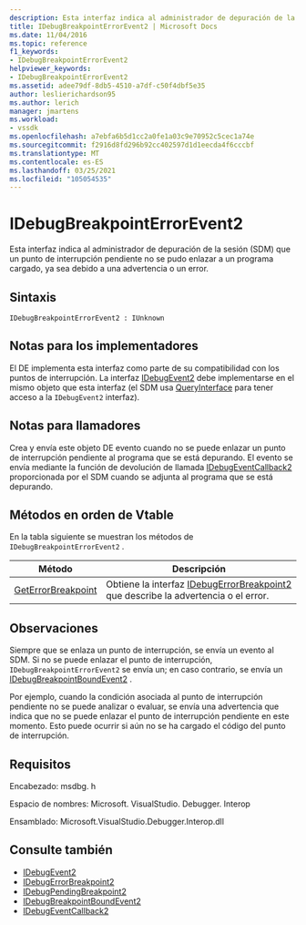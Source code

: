 ```yaml
---
description: Esta interfaz indica al administrador de depuración de la sesión (SDM) que un punto de interrupción pendiente no se pudo enlazar a un programa cargado, ya sea debido a una advertencia o un error.
title: IDebugBreakpointErrorEvent2 | Microsoft Docs
ms.date: 11/04/2016
ms.topic: reference
f1_keywords:
- IDebugBreakpointErrorEvent2
helpviewer_keywords:
- IDebugBreakpointErrorEvent2
ms.assetid: adee79df-8db5-4510-a7df-c50f4dbf5e35
author: leslierichardson95
ms.author: lerich
manager: jmartens
ms.workload:
- vssdk
ms.openlocfilehash: a7ebfa6b5d1cc2a0fe1a03c9e70952c5cec1a74e
ms.sourcegitcommit: f2916d8fd296b92cc402597d1d1eecda4f6cccbf
ms.translationtype: MT
ms.contentlocale: es-ES
ms.lasthandoff: 03/25/2021
ms.locfileid: "105054535"
---
```

# <a name="idebugbreakpointerrorevent2"></a>IDebugBreakpointErrorEvent2
Esta interfaz indica al administrador de depuración de la sesión (SDM) que un punto de interrupción pendiente no se pudo enlazar a un programa cargado, ya sea debido a una advertencia o un error.

## <a name="syntax"></a>Sintaxis

```
IDebugBreakpointErrorEvent2 : IUnknown
```

## <a name="notes-for-implementers"></a>Notas para los implementadores
 El DE implementa esta interfaz como parte de su compatibilidad con los puntos de interrupción. La interfaz [IDebugEvent2](../../../extensibility/debugger/reference/idebugevent2.md) debe implementarse en el mismo objeto que esta interfaz (el SDM usa [QueryInterface](/cpp/atl/queryinterface) para tener acceso a la `IDebugEvent2` interfaz).

## <a name="notes-for-callers"></a>Notas para llamadores
 Crea y envía este objeto DE evento cuando no se puede enlazar un punto de interrupción pendiente al programa que se está depurando. El evento se envía mediante la función de devolución de llamada [IDebugEventCallback2](../../../extensibility/debugger/reference/idebugeventcallback2.md) proporcionada por el SDM cuando se adjunta al programa que se está depurando.

## <a name="methods-in-vtable-order"></a>Métodos en orden de Vtable
 En la tabla siguiente se muestran los métodos de `IDebugBreakpointErrorEvent2` .

|Método|Descripción|
|------------|-----------------|
|[GetErrorBreakpoint](../../../extensibility/debugger/reference/idebugbreakpointerrorevent2-geterrorbreakpoint.md)|Obtiene la interfaz [IDebugErrorBreakpoint2](../../../extensibility/debugger/reference/idebugerrorbreakpoint2.md) que describe la advertencia o el error.|

## <a name="remarks"></a>Observaciones
 Siempre que se enlaza un punto de interrupción, se envía un evento al SDM. Si no se puede enlazar el punto de interrupción, `IDebugBreakpointErrorEvent2` se envía un; en caso contrario, se envía un [IDebugBreakpointBoundEvent2](../../../extensibility/debugger/reference/idebugbreakpointboundevent2.md) .

 Por ejemplo, cuando la condición asociada al punto de interrupción pendiente no se puede analizar o evaluar, se envía una advertencia que indica que no se puede enlazar el punto de interrupción pendiente en este momento. Esto puede ocurrir si aún no se ha cargado el código del punto de interrupción.

## <a name="requirements"></a>Requisitos
 Encabezado: msdbg. h

 Espacio de nombres: Microsoft. VisualStudio. Debugger. Interop

 Ensamblado: Microsoft.VisualStudio.Debugger.Interop.dll

## <a name="see-also"></a>Consulte también
- [IDebugEvent2](../../../extensibility/debugger/reference/idebugevent2.md)
- [IDebugErrorBreakpoint2](../../../extensibility/debugger/reference/idebugerrorbreakpoint2.md)
- [IDebugPendingBreakpoint2](../../../extensibility/debugger/reference/idebugpendingbreakpoint2.md)
- [IDebugBreakpointBoundEvent2](../../../extensibility/debugger/reference/idebugbreakpointboundevent2.md)
- [IDebugEventCallback2](../../../extensibility/debugger/reference/idebugeventcallback2.md)
